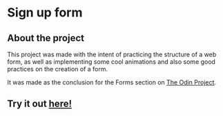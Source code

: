 # Sign up form

## About the project

This project was made with the intent of practicing the structure of a web form, as well as implementing some cool animations and also some good practices on the creation of a form.

It was made as the conclusion for the Forms section on [The Odin Project](https://www.theodinproject.com/lessons/node-path-intermediate-html-and-css-sign-up-form).

## Try it out [here!](https://nicog03.github.io/sign-up-form/)
